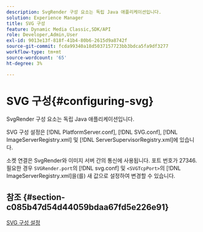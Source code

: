```yaml
---
description: SvgRender 구성 요소는 독립 Java 애플리케이션입니다.
solution: Experience Manager
title: SVG 구성
feature: Dynamic Media Classic,SDK/API
role: Developer,Admin,User
exl-id: 9013e13f-818f-41b4-80b6-2615d9a8742f
source-git-commit: fcda99340a18d5037157723bb3bdca5fa9df3277
workflow-type: tm+mt
source-wordcount: '65'
ht-degree: 3%

---
```


# SVG 구성{#configuring-svg}

SvgRender 구성 요소는 독립 Java 애플리케이션입니다.

SVG 구성 설정은 [!DNL PlatformServer.conf], [!DNL SVG.conf], [!DNL ImageServerRegistry.xml] 및 [!DNL ServerSupervisorRegistry.xml]에 있습니다.

소켓 연결은 SvgRender와 이미지 서버 간의 통신에 사용됩니다. 포트 번호가 27346. 필요한 경우 `SVGRender.port`의 [!DNL svg.conf] 및 `<SVGTcpPort>`의 [!DNL ImageServerRegistry.xml]을(를) 새 값으로 설정하여 변경할 수 있습니다.

## 참조 {#section-c085b47d54d44059bdaa67fd5e226e91}

[SVG 구성 설정](../../../is-api/image-serving-api-ref/c-configuration-and-administration/c-server-settings/r-svg.md#reference-232104868b2d4af9a4ac9c87552c0bb5)
